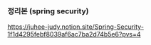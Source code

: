 ### 정리본 (spring security)
https://juhee-judy.notion.site/Spring-Security-1f1d4295febf8039af6ac7ba2d74b5e6?pvs=4